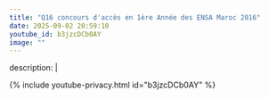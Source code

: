 ```yaml
---
title: "Q16 concours d'accès en 1ère Année des ENSA Maroc 2016"
date: 2025-09-02 20:59:10 
youtube_id: b3jzcDCb0AY
image: ""
---
```

description: |
  
{% include youtube-privacy.html id="b3jzcDCb0AY" %}
